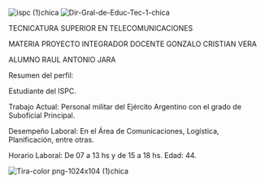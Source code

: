 ![ispc (1)chica](https://github.com/ISPC-TST-PI-I-2024/Raul-Jara/assets/167047352/e4ed5eb4-6941-43c4-89d3-3eedc07d9ca0)     ![Dir-Gral-de-Educ-Tec-1-chica](https://github.com/ISPC-TST-PI-I-2024/Raul-Jara/assets/167047352/7262b871-a7a2-49a0-b8bb-9924ce6d9044)






TECNICATURA SUPERIOR EN TELECOMUNICACIONES


MATERIA PROYECTO INTEGRADOR
                                        DOCENTE GONZALO CRISTIAN VERA


ALUMNO RAUL ANTONIO JARA


Resumen del perfil:


Estudiante del ISPC.


Trabajo Actual: Personal militar del Ejército Argentino con el grado de Suboficial Principal.


Desempeño Laboral: En el Área de Comunicaciones, Logística, Planificación, entre otras. 


Horario Laboral: De 07 a 13 hs y de 15 a 18 hs.
Edad: 44.



![Tira-color png-1024x104 (1)chica](https://github.com/ISPC-TST-PI-I-2024/Raul-Jara/assets/167047352/b57c4594-25db-4097-88ba-3e58c7e841f4)


 
